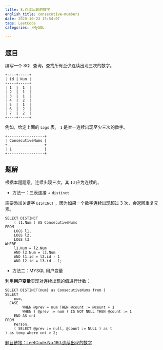 ```yaml
---
title: 8.连续出现的数字
english_title: consecutive-numbers
date: 2020-10-23 15:54:07
tags: LeetCode
categories: /MySQL

---
```


## 题目

编写一个 SQL 查询，查找所有至少连续出现三次的数字。

```
+----+-----+
| Id | Num |
+----+-----+
| 1  |  1  |
| 2  |  1  |
| 3  |  1  |
| 4  |  2  |
| 5  |  1  |
| 6  |  2  |
| 7  |  2  |
+----+-----+
```

例如，给定上面的 `Logs` 表， `1` 是唯一连续出现至少三次的数字。

```
+-----------------+
| ConsecutiveNums |
+-----------------+
| 1               |
+-----------------+
```

## 题解

根据本题题意，连续出现三次，其 `Id` 应为连续的。

* 方法一：三表连接 + `distinct`

需要添加关键字 `DISTINCT` ，因为如果一个数字连续出现超过 3 次，会返回重复元素。

```mysql
SELECT DISTINCT
	( l1.Num ) AS ConsecutiveNums 
FROM
	LOGS l1,
	LOGS l2,
	LOGS l3 
WHERE
	l1.Num = l2.Num 
	AND l2.Num = l3.Num 
	AND l1.id = l2.id - 1 
	AND l2.id = l3.id - 1;
```

* 方法二：MYSQL 用户变量

利用**用户变量**实现对连续出现的值进行计数：

```mysql
SELECT DISTINCT(num) as ConsecutiveNums from (
SELECT
	num,
  CASE
		WHEN @prev = num THEN @count := @count + 1 
		WHEN ( @prev := num ) IS NOT NULL THEN @count := 1 
	END AS cnt 
FROM
	Person,
	( SELECT @prev := null, @count := NULL ) as t
) as temp where cnt > 2;
```

[题目链接：LeetCode.No.180.连续出现的数字](https://leetcode-cn.com/problems/consecutive-numbers/)

